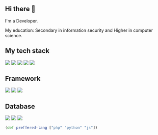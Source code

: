 ## Hi there 👋
I'm a Developer.

My education: Secondary in information security and Higher in computer science.

## My tech stack

![](https://img.shields.io/badge/PHP-7B68EE?style=for-the-badge&logo=php&logoColor=white)
![](https://img.shields.io/badge/Python-316192?style=for-the-badge&logo=python&logoColor=white)
![](https://img.shields.io/badge/JavaScript-F7DF1E?style=for-the-badge&logo=javascript&logoColor=black)
![](https://img.shields.io/badge/Docker-007FFF?style=for-the-badge&logo=docker&logoColor=white)
![](https://img.shields.io/badge/GitHub-000000?style=for-the-badge&logo=GitHub&logoColor=white)

## Framework

![](https://img.shields.io/badge/FLASK-00008B?style=for-the-badge&logo=flask&color=008080)
![](https://img.shields.io/badge/FASTAPI-00008B?style=for-the-badge&logo=fastapi&color=white)
![](https://img.shields.io/badge/Express-FF8C00?style=for-the-badge&logo=Express&color=FF8C00)

## Database

![](https://img.shields.io/badge/PostgreSQL-316192?style=for-the-badge&logo=postgresql&logoColor=white)
![](https://img.shields.io/badge/sqlite-AFEEEE?style=for-the-badge&logo=sqlite&labelColor=black&color=AFEEEE)
![](https://img.shields.io/badge/mysql-AFEEEE?style=for-the-badge&logo=mysql&color=white)


```clojure
(def preffered-lang ["php" "python" "js"])
```
